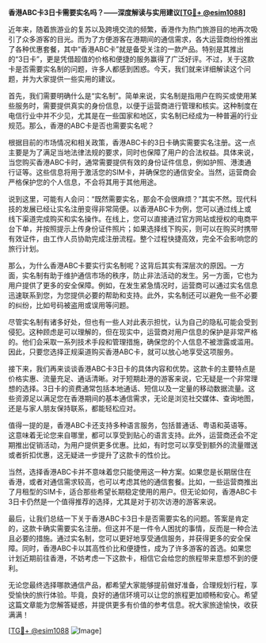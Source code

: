 **香港ABC卡3日卡需要实名吗？——深度解读与实用建议[[TG💪+ @esim1088](https://t.me/s/esim1088)]**

近年来，随着旅游业的复苏以及跨境交流的频繁，香港作为热门旅游目的地再次吸引了众多游客的目光。而为了方便游客在港期间的通信需求，各大运营商纷纷推出了各种优惠套餐，其中“香港ABC卡”就是备受关注的一款产品。特别是其推出的“3日卡”，更是凭借超值的价格和便捷的服务赢得了广泛好评。不过，关于这款卡是否需要实名制的问题，许多人都感到困惑。今天，我们就来详细解读这个问题，并为大家提供一些实用的建议。

首先，我们需要明确什么是“实名制”。简单来说，实名制是指用户在购买或使用某些服务时，需要提供真实的身份信息，以便于运营商进行管理和核实。这种制度在电信行业中并不少见，尤其是在一些国家和地区，实名制已经成为一种普遍的行业规范。那么，香港的ABC卡是否也需要实名呢？

根据目前的市场情况和相关政策，香港ABC卡的3日卡确实需要实名注册。这一点主要是为了满足当地法律法规的要求，同时也保障了用户的合法权益。具体来说，当您购买香港ABC卡时，通常需要提供有效的身份证件信息，例如护照、港澳通行证等。这些信息将用于激活您的SIM卡，并确保您的通信安全。当然，运营商会严格保护您的个人信息，不会将其用于其他用途。

说到这里，可能有人会问：“既然需要实名，那会不会很麻烦？”其实不然。现代科技的发展已经让实名注册变得非常简便。以香港ABC卡为例，您可以通过线上或线下渠道完成购买和实名操作。在线上，您可以直接通过官方网站或授权的电商平台下单，并按照提示上传身份证件照片；如果选择线下购买，则可以在购买时携带有效证件，由工作人员协助完成注册流程。整个过程快捷高效，完全不会影响您的旅行计划。

那么，为什么香港ABC卡要实行实名制呢？这背后其实有深层次的原因。一方面，实名制有助于维护通信市场的秩序，防止非法活动的发生。另一方面，它也为用户提供了更多的安全保障。例如，在发生紧急情况时，运营商可以通过实名信息迅速联系到您，为您提供必要的帮助和支持。此外，实名制还可以避免一些不必要的纠纷，比如号码被盗用或误用等问题。

尽管实名制有诸多好处，但也有一些人对此表示担忧，认为自己的隐私可能会受到侵犯。这种顾虑是可以理解的，但在现实中，运营商对用户信息的保护是非常严格的。他们会采取一系列技术手段和管理措施，确保您的个人信息不被泄露或滥用。因此，只要您选择正规渠道购买香港ABC卡，就可以放心地享受这项服务。

接下来，我们再来谈谈香港ABC卡3日卡的具体内容和优势。这款卡的主要特点是价格实惠、流量充足、通话清晰。对于短期赴港的游客来说，它无疑是一个非常理想的选择。3日卡的资费通常包括本地通话、短信以及一定量的移动数据流量。这些资源足以满足您在香港期间的基本通信需求，无论是浏览社交媒体、查询地图，还是与家人朋友保持联系，都能轻松应对。

值得一提的是，香港ABC卡还支持多种语言服务，包括普通话、粤语和英语等。这意味着无论您来自哪里，都可以享受到贴心的语言支持。此外，运营商还会不定期推出促销活动，为用户提供更多优惠。比如，有时您可以享受到额外的流量赠送或者折扣优惠，这无疑进一步提升了这款卡的性价比。

当然，选择香港ABC卡并不意味着您只能使用这一种方案。如果您是长期居住在香港，或者对通信需求较高，也可以考虑其他的通信套餐。比如，一些运营商推出了月租型的SIM卡，适合那些希望长期稳定使用的用户。但无论如何，香港ABC卡3日卡仍然是一个值得推荐的选择，尤其是对于初次访港的游客来说。

最后，让我们总结一下关于香港ABC卡3日卡是否需要实名的问题。答案是肯定的，这款卡确实需要实名注册。但这并不是一件令人困扰的事情，反而是一种合法且必要的措施。通过实名制，您可以更好地享受通信服务，并获得更多的安全保障。同时，香港ABC卡以其高性价比和便捷性，成为了许多游客的首选。如果您计划近期前往香港，不妨考虑一下这款卡，相信它会给您的旅程带来意想不到的便利。

无论您最终选择哪款通信产品，都希望大家能够提前做好准备，合理规划行程，享受愉快的旅行体验。毕竟，良好的通信环境可以让您的旅程更加顺畅和安心。希望这篇文章能为您解答疑惑，并提供更多有价值的参考信息。祝大家旅途愉快，收获满满！

[[TG💪+ @esim1088](https://t.me/s/esim1088) ![Image](https://i.postimg.cc/4NQfJmqS/Snipaste-2025-05-13-00-14-12.png)]